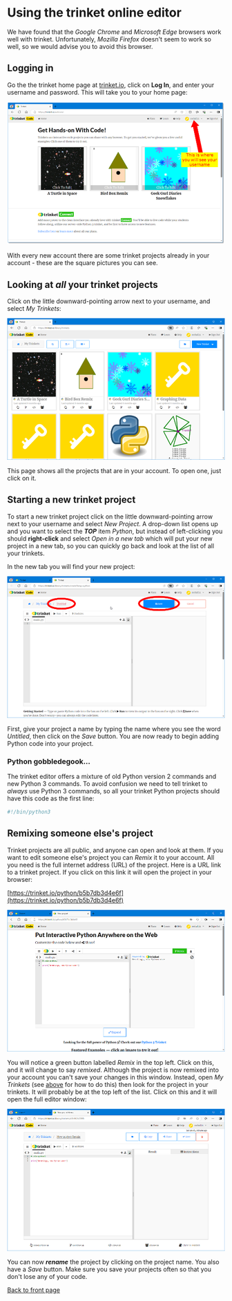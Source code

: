 # Using the trinket online editor

We have found that the *Google Chrome* and *Microsoft Edge* browsers work well with trinket. Unfortunately, *Mozilla Firefox* doesn't seem to work so well, so we would advise you to avoid this browser.

## Logging in

Go the the trinket home page at [trinket.io](https:\\trinket.io),  click on **Log In**, and enter your username and password. This will take you to your home page:

![Trinket home page](trinket1.png)

With every new account there are some trinket projects already in your account - these are the square pictures you can see.

## Looking at *all* your trinket projects

Click on the little downward-pointing arrow next to your username, and select *My Trinkets*:

![My Trinkets page](trinket2.png)

This page shows all the projects that are in your account. To open one, just click on it.

## Starting a new trinket project

To start a new trinket project click on the little downward-pointing arrow next to your username and select *New Project*. A drop-down list opens up and you want to select the ***TOP*** item *Python*, but instead of left-clicking you should **right-click** and select *Open in a new tab* which will put your new project in a new tab, so you can quickly go back and look at the list of all your trinkets.

In the new tab you will find your new project:

![New Trinket page](trinket3.png)

First, give your project a name by typing the name where you see the word *Untitled*, then click on the *Save* button. You are now ready to begin adding Python code into your project.

### Python gobbledegook...

The trinket editor offers a mixture of old Python version 2 commands and new Python 3 commands. To avoid confusion we need to tell trinket to *always* use Python 3 commands, so all your trinket Python projects should have this code as the first line:

``` python
#!/bin/python3
```

## Remixing someone else's project

Trinket projects are all public, and anyone can open and look at them. If you want to edit someone else's project you can *Remix* it to your account. All you need is the full internet address (URL) of the project. Here is a URL link to a trinket project. If you click on this link it will open the project in your browser:

[https://trinket.io/python/b5b7db3d4e6f](https://trinket.io/python/b5b7db3d4e6f)

![Remixing a trinket](trinket4.png)

You will notice a green button labelled *Remix* in the top left. Click on this, and it will change to say *remixed*. Although the project is now remixed into your account you can't save your changes in this window. Instead, open *My Trinkets* (see [above](#looking-at-all-your-trinket-projects) for how to do this) then look for the project in your trinkets. It will probably be at the top left of the list. Click on this and it will open the full editor window:

![Editing remixed trinket](trinket5.png)

You can now ***rename*** the project by clicking on the project name. You also have a *Save* button. Make sure you save your projects often so that you don't lose any of your code.

[Back to front page](../README.md)
